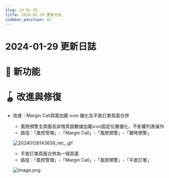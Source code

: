 ```yaml
---
slug: 24-01-29
title: 2024-01-29 更新日誌
sidebar_position: 41
---
```



# 2024-01-29 更新日誌


# 🎉 新功能


# 🪀 改進與修復

- 改進：Margin Call頁面加載 icon 優化及平倉訂單頁面合併
    - 風險預警主頁面及詳情頁面數據加載icon固定位置優化，不影響列表操作
    - 路徑：「風控管理」-「Margin Call」-「風險預警」-「實時預警」

    ![20240126143639_rec_.gif](/assets/ec5e2138074ec83df2073761ef3337c3.gif)

    - 平倉訂單頁面合併為一個頁面
    - 路徑：「風控管理」-「Margin Call」-「風險預警」-「平倉訂單」

    ![image.png](/assets/930fb3067d69272f0eb0bd4933d965ce.png)

